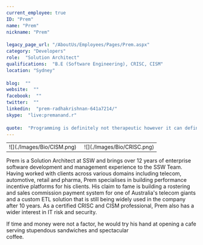 ```yaml
---
current_employee: true
ID: "Prem"
name: "Prem"
nickname: "Prem"

legacy_page_url: "/AboutUs/Employees/Pages/Prem.aspx"
category: "Developers"
role:  "Solution Architect"
qualifications:  "B.E (Software Engineering), CRISC, CISM"
location: "Sydney"

blog:  ""
website:  ""
facebook:  ""
twitter:  ""
linkedin:  "prem-radhakrishnan-641a7214/"
skype:  "live:premanand.r"

quote:  "Programming is definitely not therapeutic however it can definitely be creative."
---
```


<table cellspacing="0" width="100%" class="ms-rteTable-0"><tbody><tr><td class="ms-rteTableEvenRow-0" style="width:50%;">![](./Images/Bio/CISM.png) 
  

 </td><td class="ms-rteTableEvenRow-0" style="width:50%;text-align:center;">![](./Images/Bio/CRISC.png) 
  
</td></tr></tbody></table>

Prem is a Solution Architect at SSW and brings over 12 years of enterprise software development and management experience to the SSW Team. Having worked with clients across various domains including telecom, automotive, retail and pharma, Prem specialises in building performance incentive platforms for his clients. His claim to fame is building a rostering and sales commission payment system for one of Australia's telecom giants and a custom ETL solution that is still being widely used in the company after 10 years. As a certified CRISC and CISM professional, Prem also has a wider interest in IT risk and security. 

If time and money were not a factor, he would try his hand at opening a cafe serving stupendous sandwiches and spectacular   
 coffee.  